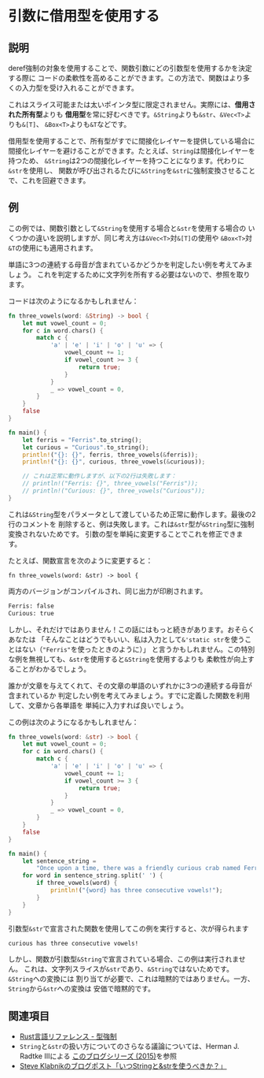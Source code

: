 # 引数に借用型を使用する

## 説明

deref強制の対象を使用することで、関数引数にどの引数型を使用するかを決定する際に
コードの柔軟性を高めることができます。この方法で、関数はより多くの入力型を受け入れることができます。

これはスライス可能または太いポインタ型に限定されません。実際には、**借用された所有型**よりも
**借用型**を常に好むべきです。`&String`よりも`&str`、`&Vec<T>`よりも`&[T]`、
`&Box<T>`よりも`&T`などです。

借用型を使用することで、所有型がすでに間接化レイヤーを提供している場合に
間接化レイヤーを避けることができます。たとえば、`String`は間接化レイヤーを持つため、
`&String`は2つの間接化レイヤーを持つことになります。代わりに`&str`を使用し、
関数が呼び出されるたびに`&String`を`&str`に強制変換させることで、これを回避できます。

## 例

この例では、関数引数として`&String`を使用する場合と`&str`を使用する場合の
いくつかの違いを説明しますが、同じ考え方は`&Vec<T>`対`&[T]`の使用や
`&Box<T>`対`&T`の使用にも適用されます。

単語に3つの連続する母音が含まれているかどうかを判定したい例を考えてみましょう。
これを判定するために文字列を所有する必要はないので、参照を取ります。

コードは次のようになるかもしれません：

```rust
fn three_vowels(word: &String) -> bool {
    let mut vowel_count = 0;
    for c in word.chars() {
        match c {
            'a' | 'e' | 'i' | 'o' | 'u' => {
                vowel_count += 1;
                if vowel_count >= 3 {
                    return true;
                }
            }
            _ => vowel_count = 0,
        }
    }
    false
}

fn main() {
    let ferris = "Ferris".to_string();
    let curious = "Curious".to_string();
    println!("{}: {}", ferris, three_vowels(&ferris));
    println!("{}: {}", curious, three_vowels(&curious));

    // これは正常に動作しますが、以下の2行は失敗します：
    // println!("Ferris: {}", three_vowels("Ferris"));
    // println!("Curious: {}", three_vowels("Curious"));
}
```

これは`&String`型をパラメータとして渡しているため正常に動作します。最後の2行のコメントを
削除すると、例は失敗します。これは`&str`型が`&String`型に強制変換されないためです。
引数の型を単純に変更することでこれを修正できます。

たとえば、関数宣言を次のように変更すると：

```rust, ignore
fn three_vowels(word: &str) -> bool {
```

両方のバージョンがコンパイルされ、同じ出力が印刷されます。

```bash
Ferris: false
Curious: true
```

しかし、それだけではありません！この話にはもっと続きがあります。おそらくあなたは
「そんなことはどうでもいい、私は入力として`&'static str`を使うことはない（`"Ferris"`を使ったときのように）」
と言うかもしれません。この特別な例を無視しても、`&str`を使用すると`&String`を使用するよりも
柔軟性が向上することがわかるでしょう。

誰かが文章を与えてくれて、その文章の単語のいずれかに3つの連続する母音が含まれているか
判定したい例を考えてみましょう。すでに定義した関数を利用して、文章から各単語を
単純に入力すれば良いでしょう。

この例は次のようになるかもしれません：

```rust
fn three_vowels(word: &str) -> bool {
    let mut vowel_count = 0;
    for c in word.chars() {
        match c {
            'a' | 'e' | 'i' | 'o' | 'u' => {
                vowel_count += 1;
                if vowel_count >= 3 {
                    return true;
                }
            }
            _ => vowel_count = 0,
        }
    }
    false
}

fn main() {
    let sentence_string =
        "Once upon a time, there was a friendly curious crab named Ferris".to_string();
    for word in sentence_string.split(' ') {
        if three_vowels(word) {
            println!("{word} has three consecutive vowels!");
        }
    }
}
```

引数型`&str`で宣言された関数を使用してこの例を実行すると、次が得られます

```bash
curious has three consecutive vowels!
```

しかし、関数が引数型`&String`で宣言されている場合、この例は実行されません。
これは、文字列スライスが`&str`であり、`&String`ではないためです。`&String`への変換には
割り当てが必要で、これは暗黙的ではありません。一方、`String`から`&str`への変換は
安価で暗黙的です。

## 関連項目

- [Rust言語リファレンス - 型強制](https://doc.rust-lang.org/reference/type-coercions.html)
- `String`と`&str`の扱い方についてのさらなる議論については、Herman J. Radtke IIIによる
  [このブログシリーズ (2015)](https://web.archive.org/web/20201112023149/https://hermanradtke.com/2015/05/03/string-vs-str-in-rust-functions.html)を参照
- [Steve Klabnikのブログポスト「いつStringと&strを使うべきか？」](https://archive.ph/LBpD0)
